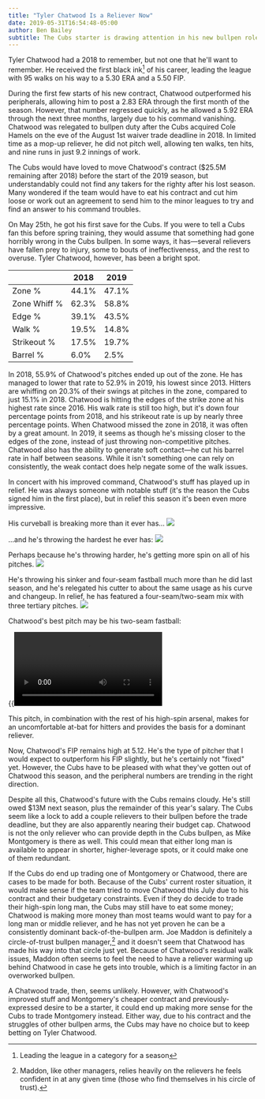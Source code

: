 ```yaml
---
title: "Tyler Chatwood Is a Reliever Now"
date: 2019-05-31T16:54:48-05:00
author: Ben Bailey
subtitle: The Cubs starter is drawing attention in his new bullpen role
---
```


Tyler Chatwood had a 2018 to remember, but not one that he'll want to remember. He received the first black ink[^1] of his career, leading the league with 95 walks on his way to a 5.30 ERA and a 5.50 FIP.

During the first few starts of his new contract, Chatwood outperformed his peripherals, allowing him to post a 2.83 ERA through the first month of the season. However, that number regressed quickly, as he allowed a 5.92 ERA through the next three months, largely due to his command vanishing. Chatwood was relegated to bullpen duty after the Cubs acquired Cole Hamels on the eve of the August 1st waiver trade deadline in 2018. In limited time as a mop-up reliever, he did not pitch well, allowing ten walks, ten hits, and nine runs in just 9.2 innings of work.

The Cubs would have loved to move Chatwood's contract ($25.5M remaining after 2018) before the start of the 2019 season, but understandably could not find any takers for the righty after his lost season. Many wondered if the team would have to eat his contract and cut him loose or work out an agreement to send him to the minor leagues to try and find an answer to his command troubles.

On May 25th, he got his first save for the Cubs. If you were to tell a Cubs fan this before spring training, they would assume that something had gone horribly wrong in the Cubs bullpen. In some ways, it has—several relievers have fallen prey to injury, some to bouts of ineffectiveness, and the rest to overuse. Tyler Chatwood, however, has been a bright spot.

|              | 2018  | 2019  |
| ------------ | ----- | ----- |
| Zone %       | 44.1% | 47.1% |
| Zone Whiff % | 62.3% | 58.8% |
| Edge %       | 39.1% | 43.5% |
| Walk %       | 19.5% | 14.8% |
| Strikeout %  | 17.5% | 19.7% |
| Barrel %     | 6.0%  | 2.5%  |

In 2018, 55.9% of Chatwood's pitches ended up out of the zone. He has managed to lower that rate to 52.9% in 2019, his lowest since 2013. Hitters are whiffing on 20.3% of their swings at pitches in the zone, compared to just 15.1% in 2018. Chatwood is hitting the edges of the strike zone at his highest rate since 2016. His walk rate is still too high, but it's down four percentage points from 2018, and his strikeout rate is up by nearly three percentage points. When Chatwood missed the zone in 2018, it was often by a great amount. In 2019, it seems as though he's missing closer to the edges of the zone, instead of just throwing non-competitive pitches. Chatwood also has the ability to generate soft contact—he cut his barrel rate in half between seasons. While it isn't something one can rely on consistently, the weak contact does help negate some of the walk issues.

In concert with his improved command, Chatwood's stuff has played up in relief. He was always someone with notable stuff (it's the reason the Cubs signed him in the first place), but in relief this season it's been even more impressive.

His curveball is breaking more than it ever has...
![](/img/chatwood/vmove.png)

...and he's throwing the hardest he ever has:
![](/img/chatwood/velocity.png)

Perhaps because he's throwing harder, he's getting more spin on all of his pitches.
![](/img/chatwood/spin.png)

He's throwing his sinker and four-seam fastball much more than he did last season, and he's relegated his cutter to about the same usage as his curve and changeup. In relief, he has featured a four-seam/two-seam mix with three tertiary pitches.
![](/img/chatwood/usage.png)

Chatwood's best pitch may be his two-seam fastball:

{{<video src="/img/chatwood/chatwood.webm">}}

This pitch, in combination with the rest of his high-spin arsenal, makes for an uncomfortable at-bat for hitters and provides the basis for a dominant reliever.

Now, Chatwood's FIP remains high at 5.12. He's the type of pitcher that I would expect to outperform his FIP slightly, but he's certainly not "fixed" yet. However, the Cubs have to be pleased with what they've gotten out of Chatwood this season, and the peripheral numbers are trending in the right direction.

Despite all this, Chatwood's future with the Cubs remains cloudy. He's still owed $13M next season, plus the remainder of this year's salary. The Cubs seem like a lock to add a couple relievers to their bullpen before the trade deadline, but they are also apparently nearing their budget cap. Chatwood is not the only reliever who can provide depth in the Cubs bullpen, as Mike Montgomery is there as well. This could mean that either long man is available to appear in shorter, higher-leverage spots, or it could make one of them redundant.

If the Cubs do end up trading one of Montgomery or Chatwood, there are cases to be made for both. Because of the Cubs' current roster situation, it would make sense if the team tried to move Chatwood this July due to his contract and their budgetary constraints. Even if they do decide to trade their high-spin long man, the Cubs may still have to eat some money; Chatwood is making more money than most teams would want to pay for a long man or middle reliever, and he has not yet proven he can be a consistently dominant back-of-the-bullpen arm. Joe Maddon is definitely a circle-of-trust bullpen manager,[^2] and it doesn't seem that Chatwood has made his way into that circle just yet. Because of Chatwood's residual walk issues, Maddon often seems to feel the need to have a reliever warming up behind Chatwood in case he gets into trouble, which is a limiting factor in an overworked bullpen.

A Chatwood trade, then, seems unlikely. However, with Chatwood's improved stuff and Montgomery's cheaper contract and previously-expressed desire to be a starter, it could end up making more sense for the Cubs to trade Montgomery instead. Either way, due to his contract and the struggles of other bullpen arms, the Cubs may have no choice but to keep betting on Tyler Chatwood.

[^1]: Leading the league in a category for a season
[^2]: Maddon, like other managers, relies heavily on the relievers he feels confident in at any given time (those who find themselves in his circle of trust).
